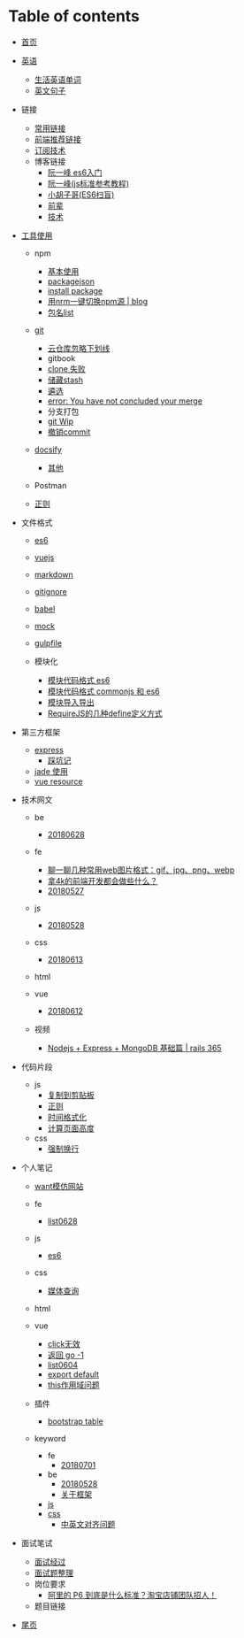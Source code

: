 # Table of contents

* [首页](README.md)
* [英语](英语/计算机单词.md)
  * [生活英语单词](英语/生活单词.md)
  * [英文句子](英语句子.md)
* 链接
  * [常用链接](link/link1.md)
  * [前端推荐链接](link/link2.md)
  * [订阅技术](link/subscibe.md) 
  * 博客链接
    * [阮一峰 es6入门](http://es6.ruanyifeng.com/)
    * [阮一峰(js标准参考教程)](http://javascript.ruanyifeng.com/)
    * [小胡子哥(ES6扫盲)](http://www.barretlee.com/blog/2016/07/09/a-kickstarter-guide-to-writing-es6/)
    * [前辈](link/前辈.md)
    * [技术](link/blog.md)

* [工具使用](tool/oftenUse.md)
  * npm
    * [基本使用](tool/npm/use.md)
    * [packagejson](tool/npm/json.md)
    * [install package](tool/npm/install.md)
    * [用nrm一键切换npm源 | blog](https://www.cnblogs.com/wangmeijian/p/7072053.html)
    * [包名list](tool/npm/myPackage.md)
   
  * [git](tool/git/git.md)
    * [云仓库忽略下划线](tool/git/igmore-underscore.md)
    * gitbook
    * [clone 失败](tool/git/20180527/clone-fail.md)
    * [储藏stash](tool/git/20180527/stash.md)
    * [遴选](tool/git/20180527/cherry.md)
    * [error: You have not concluded your merge](tool/git/20180527/not-conclude-merge.md)
    * 分支打包
    * [git Wip](tool/git/20180527/WIP.md)
    * [撤销commit](tool/git/20180527/cancelCommit.md)
  * [docsify](tool/docsify.md) 
    * [其他](tool/docsify_other.md) 
  * Postman
  * [正则](tool/regular.md)

* 文件格式

  * [es6](format/es6.md)
  * [vuejs](format/vue.md)
  * [markdown](./format/markdown.md)
  * [gitignore](./format/gitignore.md)
  * [babel](./format/babel.md)

  * [mock](./format/mock.md)
  * [gulpfile]()
  * 模块化
    * [模块代码格式 es6](./format/module-es6.md)
    * [模块代码格式 commonjs 和 es6](./format/module-es6-commonjs.md) 
    * [模块导入导出](./format/module-all.md)
    * [RequireJS的几种define定义方式](https://blog.csdn.net/itpinpai/article/details/52366498) 
* 第三方框架
  * [express](third-lib/express.md)
    * [踩坑记](third-lib/express-issue.md)
  * [jade 使用](https://www.cnblogs.com/huaziWEB/p/4526719.html)
  * [vue resource](https://www.cnblogs.com/chenhuichao/p/8308993.html)
* 技术网文 
  * be
    * [20180628](feA-list/be/be0628.md)
  * fe 
    * [聊一聊几种常用web图片格式：gif、jpg、png、webp](https://juejin.im/post/5b32ea55e51d4558bf7c45e0)
    * [拿4k的前端开发都会做些什么？](https://www.zhihu.com/question/276412426/answer/416383696)
    * [20180527](./feA-list/fe/20180527.md) 
  * js 
    * [20180528](./feA-list/js/20180528.md) 
  * css  
    * [20180613](./feA-list/css/css20180613.md)
  * html  
  * vue 
    * [20180612](./feA-list/vue/612.md)
     
  * 视频
    * [Nodejs + Express + MongoDB 基础篇 | rails 365](https://www.rails365.net/playlists/nodejs-express-mongodb-ji-chu-pian)   

* 代码片段
  * js
      * [复制到剪贴板](feC-aq/js/code/copy.md)
      * [正则]()
      * [时间格式化]()
      * [计算页面高度](./feC-aq/js/code/计算高度.md)
  * css
    * [强制换行](代码片段/css/强制换行.md)     
 
* 个人笔记
  * [want模仿网站](feC-aq/somePage/0627.md)
  * fe
    * [list0628](fec-aq/fe/0628.md)
  * js 

    * [es6]()  
  * css  
    * [媒体查询]()
  * html  
  * vue
    * [click无效](feC-aq/vue/click无效.md)
    * [返回 go -1](./feC-aq/vue/goback.md)
    * [list0604](./feC-aq/vue/list0604.md)
    * [export default]()
    * [this作用域问题](feC-aq/vue/this.md)
  * 插件
    * [bootstrap table]()  
  * keyword
    * fe
      * [20180701](feC-aq/fe/0628.md)
    * be
      * [20180528](feC-aq/be/20180528.md)
      * [关于框架](feC-aq/be/关于框架.md)
    * [js](./feC-aq/js/keyword0528.md)
    * [css](./feC-aq/css/keyword611.md)
      * [中英文对齐问题](./feC-aq/css/中英文对齐.md)
* 面试笔试
  * [面试经过](./link/interview.md) 
  * [面试题整理](求职/面试题.md)
  * 岗位要求
    * [阿里的 P6 到底是什么标准？淘宝店铺团队招人！](https://mp.weixin.qq.com/s/JM9RLZT6--PS30JPezZaXQ)   
  * 题目链接   
* [尾页](endPage.md)

